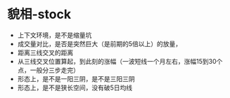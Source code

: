 # 貌相-stock



* 上下文环境，是不是缩量坑
* 成交量对比，是否是突然巨大（是前期的5倍以上）的放量，
* 距离三线交叉的距离
* 从三线交叉位置算起，到此刻的涨幅（一波短线一个月左右，涨幅15到30个点，一般分三步走完）
* 形态上，是不是一阳三阴，是不是三阳三阴
* 形态上，是不是狭长空间，没有破5日均线

